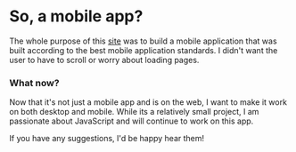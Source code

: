 # So, a mobile app?

The whole purpose of this [site](https://abigailloosle.github.io/soundboard/) was to build a mobile application that was built according to the best mobile application standards. I didn't want the user to have to scroll or worry about loading pages.

### What now?

Now that it's not just a mobile app and is on the web, I want to make it work on both desktop and mobile. While its a relatively small project, I am passionate about JavaScript and will continue to work on this app.

If you have any suggestions, I'd be happy hear them!
